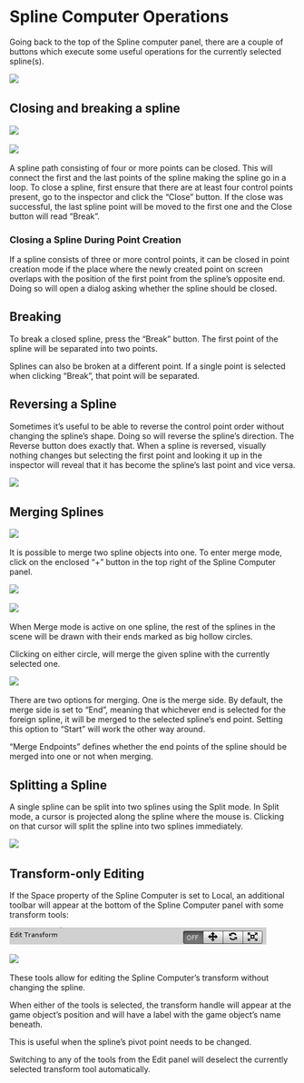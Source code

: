 ﻿# Spline Computer Operations
Going back to the top of the Spline computer panel, there are a couple of buttons which execute some useful operations for the currently selected spline(s).

![](./_images/058.png)
## Closing and breaking a spline
![](./_images/059.png)

![](./_images/060.png)

A spline path consisting of four or more points can be closed. This will connect the first and the last points of the spline making the spline go in a loop. To close a spline, first ensure that there are at least four control points present, go to the inspector and click the “Close” button. If the close was successful, the last spline point will be moved to the first one and the Close button will read “Break”.

### Closing a Spline During Point Creation
If a spline consists of three or more control points, it can be closed in point creation mode if the place where the newly created point on screen overlaps with the position of the first point from the spline’s opposite end. Doing so will open a dialog asking whether the spline should be closed. 
## Breaking
To break a closed spline, press the “Break” button. The first point of the spline will be separated into two points.

Splines can also be broken at a different point. If a single point is selected when clicking “Break”, that point will be separated.
## Reversing a Spline

Sometimes it’s useful to be able to reverse the control point order without changing the spline’s shape. Doing so will reverse the spline’s direction. The Reverse button does exactly that. When a spline is reversed, visually nothing changes but selecting the first point and looking it up in the inspector will reveal that it has become the spline’s last point and vice versa.

![](./_images/061.png)

## Merging Splines

![](./_images/062.png)

It is possible to merge two spline objects into one. To enter merge mode, click on the enclosed “+” button in the top right of the Spline Computer panel. 

![](./_images/063.png)

![](./_images/064.png)

When Merge mode is active on one spline, the rest of the splines in the scene will be drawn with their ends marked as big hollow circles. 

Clicking on either circle, will merge the given spline with the currently selected one.

![](./_images/065.png)

There are two options for merging. One is the merge side. By default, the merge side is set to “End”, meaning that whichever end is selected for the foreign spline, it will be merged to the selected spline’s end point. Setting this option to “Start” will work the other way around. 

“Merge Endpoints” defines whether the end points of the spline should be merged into one or not when merging. 

## Splitting a Spline

A single spline can be split into two splines using the Split mode. In Split mode, a cursor is projected along the spline where the mouse is. Clicking on that cursor will split the spline into two splines immediately.

![](./_images/066.png)

## Transform-only Editing
If the Space property of the Spline Computer is set to Local, an additional toolbar will appear at the bottom of the Spline Computer panel with some transform tools:

![](./_images/067.png)

![](./_images/068.png)

These tools allow for editing the Spline Computer’s transform without changing the spline. 

When either of the tools is selected, the transform handle will appear at the game object’s position and will have a label with the game object’s name beneath.

This is useful when the spline’s pivot point needs to be changed.

Switching to any of the tools from the Edit panel will deselect the currently selected transform tool automatically.